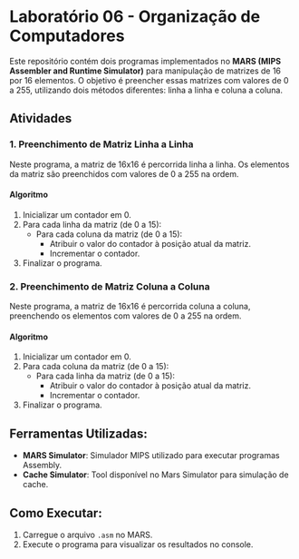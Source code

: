 # Laboratório 06 - Organização de Computadores

Este repositório contém dois programas implementados no **MARS (MIPS Assembler and Runtime Simulator)** para manipulação de matrizes de 16 por 16 elementos. O objetivo é preencher essas matrizes com valores de 0 a 255, utilizando dois métodos diferentes: linha a linha e coluna a coluna.

## Atividades

### 1. Preenchimento de Matriz Linha a Linha

Neste programa, a matriz de 16x16 é percorrida linha a linha. Os elementos da matriz são preenchidos com valores de 0 a 255 na ordem.

#### Algoritmo
1. Inicializar um contador em 0.
2. Para cada linha da matriz (de 0 a 15):
   - Para cada coluna da matriz (de 0 a 15):
     - Atribuir o valor do contador à posição atual da matriz.
     - Incrementar o contador.
3. Finalizar o programa.

### 2. Preenchimento de Matriz Coluna a Coluna

Neste programa, a matriz de 16x16 é percorrida coluna a coluna, preenchendo os elementos com valores de 0 a 255 na ordem.

#### Algoritmo
1. Inicializar um contador em 0.
2. Para cada coluna da matriz (de 0 a 15):
   - Para cada linha da matriz (de 0 a 15):
     - Atribuir o valor do contador à posição atual da matriz.
     - Incrementar o contador.
3. Finalizar o programa.

## Ferramentas Utilizadas:
- **MARS Simulator**: Simulador MIPS utilizado para executar programas Assembly.
- **Cache Simulator**: Tool disponível no Mars Simulator para simulação de cache.

## Como Executar:
1. Carregue o arquivo `.asm` no MARS.
2. Execute o programa para visualizar os resultados no console.


